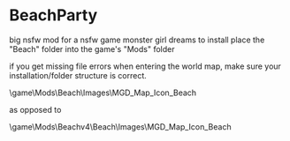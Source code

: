 # BeachParty
big nsfw mod for a nsfw game monster girl dreams
to install place the "Beach" folder into the game's "Mods" folder


if you get missing file errors when entering the world map, make sure your installation/folder structure is correct.

\game\Mods\Beach\Images\MGD_Map_Icon_Beach

as opposed to

\game\Mods\Beachv4\Beach\Images\MGD_Map_Icon_Beach
